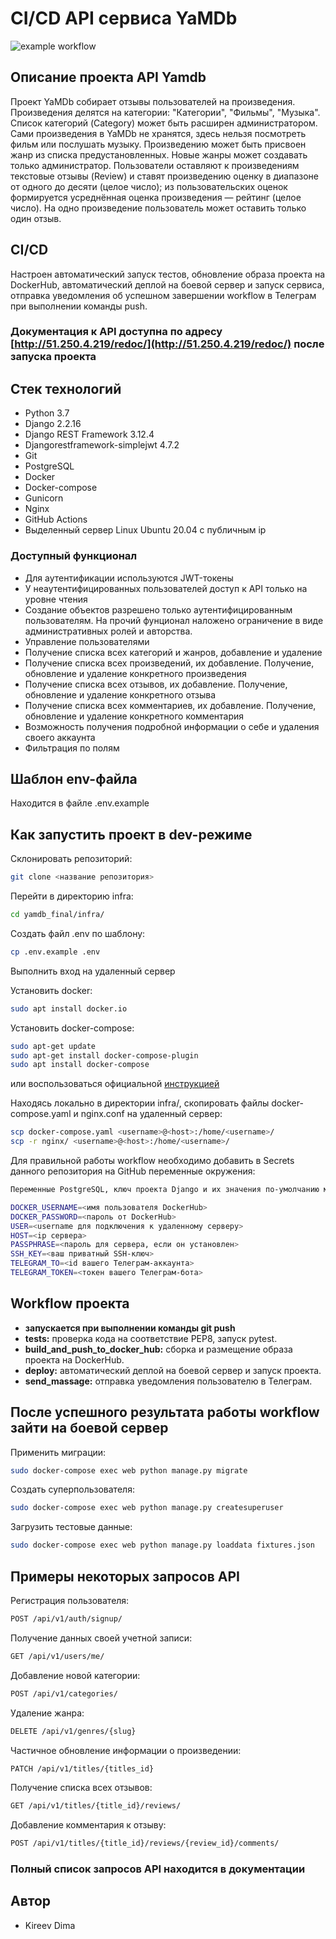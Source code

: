 # CI/CD API сервиса YaMDb

![example workflow](https://github.com/Dmitriy-kir/yamdb_final/actions/workflows/yamdb_workflow.yml/badge.svg)

## Описание проекта API Yamdb

Проект YaMDb собирает отзывы пользователей на произведения. Произведения делятся на категории: "Категории", "Фильмы", "Музыка". Список категорий (Category) может быть расширен администратором. Сами произведения в YaMDb не хранятся, здесь нельзя посмотреть фильм или послушать музыку. Произведению может быть присвоен жанр из списка предустановленных. Новые жанры может создавать только администратор. Пользователи оставляют к произведениям текстовые отзывы (Review) и ставят произведению оценку в диапазоне от одного до десяти (целое число); из пользовательских оценок формируется усреднённая оценка произведения — рейтинг (целое число). На одно произведение пользователь может оставить только один отзыв.

## CI/CD

Настроен автоматический запуск тестов, обновление образа проекта на DockerHub, автоматический деплой на боевой сервер и запуск сервиса, отправка уведомления об успешном завершении workflow в Телеграм при выполнении команды push.

### Документация к API доступна по адресу [http://51.250.4.219/redoc/](http://51.250.4.219/redoc/) после запуска проекта

## Стек технологий

- Python 3.7
- Django 2.2.16
- Django REST Framework 3.12.4
- Djangorestframework-simplejwt 4.7.2
- Git
- PostgreSQL
- Docker
- Docker-compose
- Gunicorn
- Nginx
- GitHub Actions
- Выделенный сервер Linux Ubuntu 20.04 с публичным ip

### Доступный функционал

- Для аутентификации используются JWT-токены
- У неаутентифицированных пользователей доступ к API только на уровне чтения
- Создание объектов разрешено только аутентифицированным пользователям. На прочий фунционал наложено ограничение в виде административных ролей и авторства.
- Управление пользователями
- Получение списка всех категорий и жанров, добавление и удаление
- Получение списка всех произведений, их добавление. Получение, обновление и удаление конкретного произведения
- Получение списка всех отзывов, их добавление. Получение, обновление и удаление конкретного отзыва
- Получение списка всех комментариев, их добавление. Получение, обновление и удаление конкретного комментария
- Возможность получения подробной информации о себе и удаления своего аккаунта
- Фильтрация по полям

## Шаблон env-файла

Находится в файле .env.example

## Как запустить проект в dev-режиме

Склонировать репозиторий:  

```bash
git clone <название репозитория>
```

Перейти в директорию infra:  

```bash
cd yamdb_final/infra/
```  

Создать файл .env по шаблону:  

```bash
cp .env.example .env
```  

Выполнить вход на удаленный сервер

Установить docker:  

``` bash
sudo apt install docker.io
```

Установить docker-compose:

``` bash
sudo apt-get update
sudo apt-get install docker-compose-plugin
sudo apt install docker-compose
```

или воспользоваться официальной [инструкцией](https://docs.docker.com/compose/install/)

Находясь локально в директории infra/, скопировать файлы docker-compose.yaml и nginx.conf на удаленный сервер:

```bash
scp docker-compose.yaml <username>@<host>:/home/<username>/
scp -r nginx/ <username>@<host>:/home/<username>/
```

Для правильной работы workflow необходимо добавить в Secrets данного репозитория на GitHub переменные окружения:

```bash
Переменные PostgreSQL, ключ проекта Django и их значения по-умолчанию можно взять из файла .env.example, затем установить свои.

DOCKER_USERNAME=<имя пользователя DockerHub>
DOCKER_PASSWORD=<пароль от DockerHub>
USER=<username для подключения к удаленному серверу>
HOST=<ip сервера>
PASSPHRASE=<пароль для сервера, если он установлен>
SSH_KEY=<ваш приватный SSH-ключ>
TELEGRAM_TO=<id вашего Телеграм-аккаунта>
TELEGRAM_TOKEN=<токен вашего Телеграм-бота>
```

## Workflow проекта

- **запускается при выполнении команды git push**
- **tests:** проверка кода на соответствие PEP8, запуск pytest.
- **build_and_push_to_docker_hub:** сборка и размещение образа проекта на DockerHub.
- **deploy:** автоматический деплой на боевой сервер и запуск проекта.
- **send_massage:** отправка уведомления пользователю в Телеграм.

## После успешного результата работы workflow зайти на боевой сервер

Применить миграции:  

```bash
sudo docker-compose exec web python manage.py migrate
```

Создать суперпользователя:  

```bash
sudo docker-compose exec web python manage.py createsuperuser
```

Загрузить тестовые данные:  

```bash
sudo docker-compose exec web python manage.py loaddata fixtures.json
```

## Примеры некоторых запросов API

Регистрация пользователя:

```bash
POST /api/v1/auth/signup/
```  

Получение данных своей учетной записи:

```bash
GET /api/v1/users/me/
```  

Добавление новой категории:

```bash
POST /api/v1/categories/
```  

Удаление жанра:

```bash
DELETE /api/v1/genres/{slug}
```  

Частичное обновление информации о произведении:

```bash
PATCH /api/v1/titles/{titles_id}
```  

Получение списка всех отзывов:

```bash
GET /api/v1/titles/{title_id}/reviews/
```  

Добавление комментария к отзыву:

```bash
POST /api/v1/titles/{title_id}/reviews/{review_id}/comments/
```

### Полный список запросов API находится в документации

## Автор

- Kireev Dima
